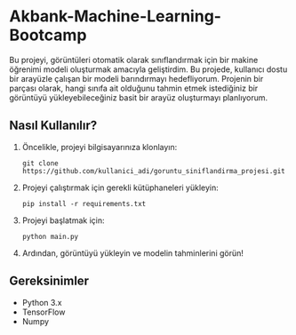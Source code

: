 # Akbank-Machine-Learning-Bootcamp
Bu projeyi, görüntüleri otomatik olarak sınıflandırmak için bir makine öğrenimi modeli oluşturmak amacıyla geliştirdim. Bu projede, kullanıcı dostu bir arayüzle çalışan bir modeli barındırmayı hedefliyorum. Projenin bir parçası olarak, hangi sınıfa ait olduğunu tahmin etmek istediğiniz bir görüntüyü yükleyebileceğiniz basit bir arayüz oluşturmayı planlıyorum.

## Nasıl Kullanılır?

1. Öncelikle, projeyi bilgisayarınıza klonlayın:

    ```
    git clone https://github.com/kullanici_adi/goruntu_siniflandirma_projesi.git
    ```

2. Projeyi çalıştırmak için gerekli kütüphaneleri yükleyin:

    ```
    pip install -r requirements.txt
    ```

3. Projeyi başlatmak için:

    ```
    python main.py
    ```

4. Ardından, görüntüyü yükleyin ve modelin tahminlerini görün!

## Gereksinimler

- Python 3.x
- TensorFlow
- Numpy
